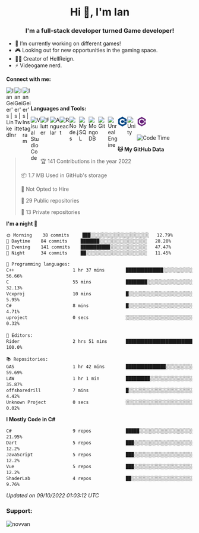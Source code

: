 <h1 align="center">Hi 👋, I'm Ian</h1>
<h3 align="center">I'm a full-stack developer turned Game developer!</h3>

- 🔭 I’m currently working on different games!
- 🎮 Looking out for new opportunities in the gaming space.
- 👨‍💻 Creator of HellReign.
- ⚡ Videogame nerd.

**Connect with me:**

<!-- [<img align="left" alt="" width="22px" src="https://raw.githubusercontent.com/iconic/open-iconic/master/svg/globe.svg" />][website] -->
[<img align="left" alt="Ian Geier's  | LinkedIn" width="22px" src="https://www.vectorlogo.zone/logos/linkedin/linkedin-icon.svg" />][linkedin]
[<img align="left" alt="Ian Geier's | Twitter" width="22px" src="https://www.vectorlogo.zone/logos/twitter/twitter-icon.svg" />][twitter]
[<img align="left" alt="Ian Geier's | Instagram" width="22px" src="https://www.vectorlogo.zone/logos/instagram/instagram-icon.svg" />][instagram]

<br />
<br />

**Languages and Tools:**

[<img align="left" alt="Visual Studio Code" width="26px" src="https://www.vectorlogo.zone/logos/visualstudio_code/visualstudio_code-icon.svg" />][vscode]
[<img align="left" alt="Flutter" width="26px" src="https://www.vectorlogo.zone/logos/flutterio/flutterio-icon.svg" />][flutter]
[<img align="left" alt="Angular" width="26px" src="https://www.vectorlogo.zone/logos/angular/angular-icon.svg" />][angular]
[<img align="left" alt="React" width="26px" src="https://www.vectorlogo.zone/logos/reactjs/reactjs-icon.svg" />][react]
[<img align="left" alt="Node.js" width="26px" src="https://www.vectorlogo.zone/logos/nodejs/nodejs-icon.svg" />][node]
[<img align="left" alt="MySQL" width="26px" src="https://www.vectorlogo.zone/logos/mysql/mysql-icon.svg" />][mysql]
[<img align="left" alt="MongoDB" width="26px" src="https://www.vectorlogo.zone/logos/mongodb/mongodb-icon.svg" />][mongodb]
[<img align="left" alt="Git" width="26px" src="https://www.vectorlogo.zone/logos/git-scm/git-scm-icon.svg" />][git]
[<img align="left" alt="Unreal Engine" width="26px" src="https://cdn.jsdelivr.net/npm/simple-icons@v3/icons/unrealengine.svg" />][unrealengine]
[<img align="left" alt="Unity" width="26px" src="https://github.com/devicons/devicon/blob/master/icons/cplusplus/cplusplus-plain.svg" />][cplusplus]
[<img align="left" alt="Unity" width="26px" src="https://www.vectorlogo.zone/logos/unity3d/unity3d-icon.svg" />][unity]
[<img align="left" alt="Unity" width="26px" src="https://github.com/devicons/devicon/blob/master/icons/csharp/csharp-plain.svg" />][csharp]

<br />
<br />

<!--START_SECTION:waka-->
![Code Time](http://img.shields.io/badge/Code%20Time-84%20hrs%2027%20mins-blue)

**🐱 My GitHub Data** 

> 🏆 141 Contributions in the year 2022
 > 
> 📦 1.7 MB Used in GitHub's storage 
 > 
> 🚫 Not Opted to Hire
 > 
> 📜 29 Public repositories 
 > 
> 🔑 13 Private repositories  
 > 
**I'm a night 🦉** 

```text
🌞 Morning    38 commits     ███░░░░░░░░░░░░░░░░░░░░░░   12.79% 
🌆 Daytime    84 commits     ███████░░░░░░░░░░░░░░░░░░   28.28% 
🌃 Evening    141 commits    ███████████░░░░░░░░░░░░░░   47.47% 
🌙 Night      34 commits     ██░░░░░░░░░░░░░░░░░░░░░░░   11.45%

```


```text
💬 Programming languages: 
C++                      1 hr 37 mins        ██████████████░░░░░░░░░░░   56.66% 
C                        55 mins             ████████░░░░░░░░░░░░░░░░░   32.13% 
Vcxproj                  10 mins             █░░░░░░░░░░░░░░░░░░░░░░░░   5.95% 
C#                       8 mins              █░░░░░░░░░░░░░░░░░░░░░░░░   4.71% 
uproject                 0 secs              ░░░░░░░░░░░░░░░░░░░░░░░░░   0.32%

📝 Editors: 
Rider                    2 hrs 51 mins       █████████████████████████   100.0%

📚 Repositories: 
GAS                      1 hr 42 mins        ███████████████░░░░░░░░░░   59.69% 
LAW                      1 hr 1 min          █████████░░░░░░░░░░░░░░░░   35.87% 
offshoredrill            7 mins              █░░░░░░░░░░░░░░░░░░░░░░░░   4.42% 
Unknown Project          0 secs              ░░░░░░░░░░░░░░░░░░░░░░░░░   0.02%

```

**I Mostly Code in C#** 

```text
C#                       9 repos             █████░░░░░░░░░░░░░░░░░░░░   21.95% 
Dart                     5 repos             ███░░░░░░░░░░░░░░░░░░░░░░   12.2% 
JavaScript               5 repos             ███░░░░░░░░░░░░░░░░░░░░░░   12.2% 
Vue                      5 repos             ███░░░░░░░░░░░░░░░░░░░░░░   12.2% 
ShaderLab                4 repos             ██░░░░░░░░░░░░░░░░░░░░░░░   9.76%

```



 *Updated on 09/10/2022 01:03:12 UTC*
<!--END_SECTION:waka-->

<!--[![My stats](https://github-readme-stats.vercel.app/api?username=novvan&show_icons=true&hide_border=true&count_private=true)](https://github.com/novvan) [![Top Langs](https://github-readme-stats.vercel.app/api/top-langs/?username=novvan&layout=compact&hide_border=true)](https://github.com/novvan)-->

<h3 align="left">Support:</h3>
<p><a href="https://www.buymeacoffee.com/novvan"> <img align="left" src="https://cdn.buymeacoffee.com/buttons/v2/default-yellow.png" height="50" width="210" alt="novvan" /></a></p><br><br>


<!-- [website]:  -->
[twitter]: https://twitter.com/iangeier
[instagram]: https://instagram.com/iangeier
[linkedin]: https://linkedin.com/in/iangeier
[vscode]: https://code.visualstudio.com/
[angular]: https://angular.io/
[react]: https://reactjs.org/
[node]: https://nodejs.org/
[mysql]: https://www.mysql.com/
[mongodb]: https://www.mongodb.com/
[git]: https://git-scm.com/
[flutter]: https://flutter.dev/
[unity]: https://unity.com/
[unrealengine]: https://www.unrealengine.com/en-US/
[csharp]: https://docs.microsoft.com/en-us/dotnet/csharp/programming-guide/
[cplusplus]: https://docs.microsoft.com/en-us/cpp/?view=vs-2019
